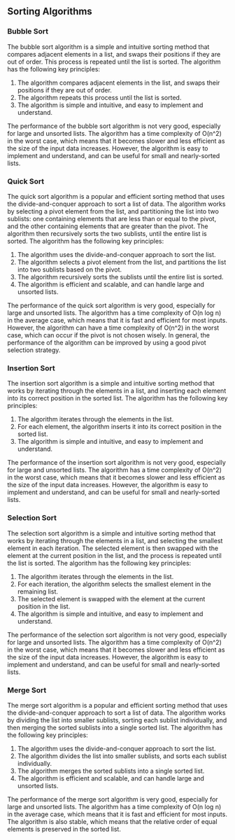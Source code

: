 ## Sorting Algorithms

### Bubble Sort
<p>The bubble sort algorithm is a simple and intuitive sorting method that compares adjacent elements in a list, and swaps their positions if they are out of order. This process is repeated until the list is sorted. The algorithm has the following key principles:
<ol>
  <li> The algorithm compares adjacent elements in the list, and swaps their positions if they are out of order.</li>
  <li> The algorithm repeats this process until the list is sorted. </li>
  <li>The algorithm is simple and intuitive, and easy to implement and understand.</li>
</ol>

The performance of the bubble sort algorithm is not very good, especially for large and unsorted lists. The algorithm has a time complexity of O(n^2) in the worst case, which means that it becomes slower and less efficient as the size of the input data increases. However, the algorithm is easy to implement and understand, and can be useful for small and nearly-sorted lists.</p>

### Quick Sort
<p>The quick sort algorithm is a popular and efficient sorting method that uses the divide-and-conquer approach to sort a list of data. The algorithm works by selecting a pivot element from the list, and partitioning the list into two sublists: one containing elements that are less than or equal to the pivot, and the other containing elements that are greater than the pivot. The algorithm then recursively sorts the two sublists, until the entire list is sorted. The algorithm has the following key principles:
<ol>
  <li> The algorithm uses the divide-and-conquer approach to sort the list. </li>
  <li> The algorithm selects a pivot element from the list, and partitions the list into two sublists based on the pivot. </li> 
  <li> The algorithm recursively sorts the sublists until the entire list is sorted. </li>
  <li> The algorithm is efficient and scalable, and can handle large and unsorted lists.</li>
</ol>
The performance of the quick sort algorithm is very good, especially for large and unsorted lists. The algorithm has a time complexity of O(n log n) in the average case, which means that it is fast and efficient for most inputs. However, the algorithm can have a time complexity of O(n^2) in the worst case, which can occur if the pivot is not chosen wisely. In general, the performance of the algorithm can be improved by using a good pivot selection strategy.
</p>

### Insertion Sort
<p>
The insertion sort algorithm is a simple and intuitive sorting method that works by iterating through the elements in a list, and inserting each element into its correct position in the sorted list. The algorithm has the following key principles:

<ol>
  <li> The algorithm iterates through the elements in the list. </li>
  <li> For each element, the algorithm inserts it into its correct position in the sorted list.</li>
  <li> The algorithm is simple and intuitive, and easy to implement and understand.</li>
 </ol>
The performance of the insertion sort algorithm is not very good, especially for large and unsorted lists. The algorithm has a time complexity of O(n^2) in the worst case, which means that it becomes slower and less efficient as the size of the input data increases. However, the algorithm is easy to implement and understand, and can be useful for small and nearly-sorted lists.
</p>

### Selection Sort
<p>
The selection sort algorithm is a simple and intuitive sorting method that works by iterating through the elements in a list, and selecting the smallest element in each iteration. The selected element is then swapped with the element at the current position in the list, and the process is repeated until the list is sorted. The algorithm has the following key principles:
<ol>
  <li> The algorithm iterates through the elements in the list.</li> 
  <li> For each iteration, the algorithm selects the smallest element in the remaining list.</li>
  <li>The selected element is swapped with the element at the current position in the list.</li>
  <li>The algorithm is simple and intuitive, and easy to implement and understand.</li>
 </ol>
The performance of the selection sort algorithm is not very good, especially for large and unsorted lists. The algorithm has a time complexity of O(n^2) in the worst case, which means that it becomes slower and less efficient as the size of the input data increases. However, the algorithm is easy to implement and understand, and can be useful for small and nearly-sorted lists.
</p>

### Merge Sort

<p>
The merge sort algorithm is a popular and efficient sorting method that uses the divide-and-conquer approach to sort a list of data. The algorithm works by dividing the list into smaller sublists, sorting each sublist individually, and then merging the sorted sublists into a single sorted list. The algorithm has the following key principles:
<ol> 
  <li> The algorithm uses the divide-and-conquer approach to sort the list.</li>
  <li> The algorithm divides the list into smaller sublists, and sorts each sublist individually.</li>
  <li> The algorithm merges the sorted sublists into a single sorted list.</li> 
  <li> The algorithm is efficient and scalable, and can handle large and unsorted lists.</li>
  </ol>
The performance of the merge sort algorithm is very good, especially for large and unsorted lists. The algorithm has a time complexity of O(n log n) in the average case, which means that it is fast and efficient for most inputs. The algorithm is also stable, which means that the relative order of equal elements is preserved in the sorted list.
</p>
